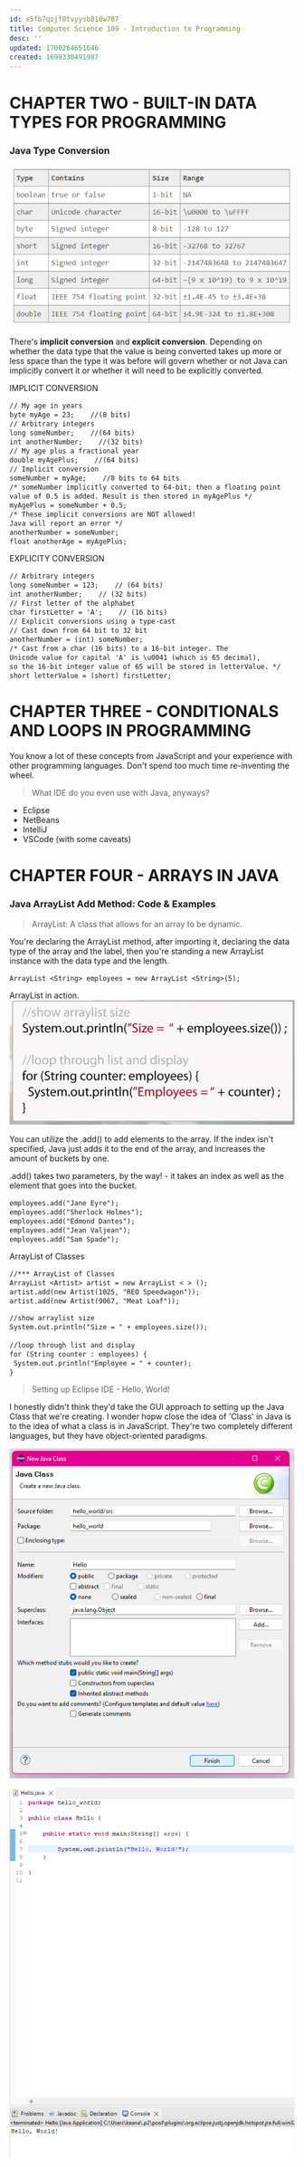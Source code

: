 ```yaml
---
id: x5fb7qzjf0tvyysb818w787
title: Computer Science 109 - Introduction to Programming
desc: ''
updated: 1700264651646
created: 1699330491987
---
```


# CHAPTER TWO - BUILT-IN DATA TYPES FOR PROGRAMMING

### Java Type Conversion
![Alt text](image-3.png)

There's **implicit conversion** and **explicit conversion**. Depending on whether the data type that the value is being converted takes up more or less space than the type it was before will govern whether or not Java can implicitly convert it or whether it will need to be explicitly converted. 

IMPLICIT CONVERSION
```
// My age in years
byte myAge = 23;    //(8 bits)
// Arbitrary integers
long someNumber;    //(64 bits)
int anotherNumber;    //(32 bits)
// My age plus a fractional year
double myAgePlus;    //(64 bits)
// Implicit conversion
someNumber = myAge;    //8 bits to 64 bits
/* someNumber implicitly converted to 64-bit; then a floating point
value of 0.5 is added. Result is then stored in myAgePlus */
myAgePlus = someNumber + 0.5;
/* These implicit conversions are NOT allowed!
Java will report an error */
anotherNumber = someNumber;
float anotherAge = myAgePlus;
```

EXPLICITY CONVERSION
```
// Arbitrary integers
long someNumber = 123;    // (64 bits)
int anotherNumber;    // (32 bits)
// First letter of the alphabet
char firstLetter = 'A';    // (16 bits)
// Explicit conversions using a type-cast
// Cast down from 64 bit to 32 bit
anotherNumber = (int) someNumber;
/* Cast from a char (16 bits) to a 16-bit integer. The
Unicode value for capital 'A' is \u0041 (which is 65 decimal),
so the 16-bit integer value of 65 will be stored in letterValue. */
short letterValue = (short) firstLetter;
```

# CHAPTER THREE - CONDITIONALS AND LOOPS IN PROGRAMMING

You know a lot of these concepts from JavaScript and your experience with other programming languages. Don't spend too much time re-inventing the wheel.

> What IDE do you even use with Java, anyways?
- Eclipse
- NetBeans
- IntelliJ
- VSCode (with some caveats)

# CHAPTER FOUR - ARRAYS IN JAVA


### Java ArrayList Add Method: Code & Examples
> ArrayList: A class that allows for an array to be dynamic. 

You're declaring the ArrayList method, after importing it, declaring the data type of the array and the label, then you're standing a new ArrayList instance with the data type and the length.

```
ArrayList <String> employees = new ArrayList <String>(5);
```

ArrayList in action.
![Alt text](image-7.png)

You can utilize the .add() to add elements to the array. If the index isn't specified, Java just adds it to the end of the array, and increases the amount of buckets by one.

.add() takes two parameters, by the way! - it takes an index as well as the element that goes into the bucket.

```
employees.add("Jane Eyre");
employees.add("Sherlock Holmes");
employees.add("Edmond Dantes");
employees.add("Jean Valjean");
employees.add("Sam Spade");
```

ArrayList of Classes

```
//*** ArrayList of Classes
ArrayList <Artist> artist = new ArrayList < > ();
artist.add(new Artist(1025, "REO Speedwagon"));
artist.add(new Artist(9067, "Meat Loaf"));
```



```
//show arraylist size
System.out.println("Size = " + employees.size());
 
//loop through list and display
for (String counter : employees) {
 System.out.println("Employee = " + counter);
}
```

> Setting up Eclipse IDE - Hello, World!

I honestly didn't think they'd take the GUI approach to setting up the Java Class that we're creating. I wonder hopw close the idea of 'Class' in Java is to the idea of what a class is in JavaScript. They're two completely different languages, but they have object-oriented paradigms. 

![Alt text](image-8.png)

![Alt text](image-9.png)
